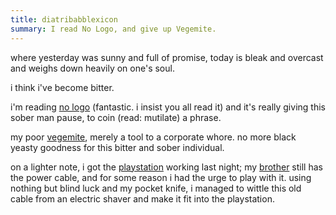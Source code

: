 ```yaml
---
title: diatribabblexicon
summary: I read No Logo, and give up Vegemite.
---
```


where yesterday was sunny and full of promise, today is bleak and overcast and weighs down heavily on one's soul.

i think i've become bitter.

i'm reading [no logo](http://www.nologo.org/) (fantastic. i insist you all read it) and it's really giving this sober man pause, to coin (read: mutilate) a phrase.

my poor [vegemite](http://www.vegemite.com.au/), merely a tool to a corporate whore. no more black yeasty goodness for this bitter and sober individual.

on a lighter note, i got the [playstation](http://www.playstation.com.au/) working last night; my [brother](http://www.segpub.com.au/) still has the power cable, and for some reason i had the urge to play with it. using nothing but blind luck and my pocket knife, i managed to wittle this old cable from an electric shaver and make it fit into the playstation.